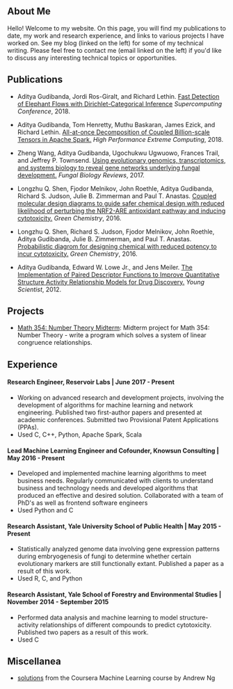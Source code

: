 ## About Me

Hello! Welcome to my website. On this page, you will find my publications to date, my work and research experience, and links to various projects I have worked on. See my blog (linked on the left) for some of my technical writing. Please feel free to contact me (email linked on the left) if you'd like to discuss any interesting technical topics or opportunities. 

## Publications

* Aditya Gudibanda, Jordi Ros-Giralt, and Richard Lethin.  [Fast Detection of Elephant Flows with Dirichlet-Categorical Inference](https://github.com/hrithikguy/papers/blob/master/dirichlet.pdf)  _Supercomputing Conference_, 2018.

* Aditya Gudibanda, Tom Henretty, Muthu Baskaran, James Ezick, and Richard Lethin.  [All-at-once Decomposition of Coupled Billion-scale Tensors in Apache Spark.](https://github.com/hrithikguy/papers/blob/master/CPOPT.pdf)  _High Performance Extreme Computing_, 2018.

* Zheng Wang, Aditya Gudibanda, Ugochukwu Ugwuowo, Frances Trail, and Jeffrey P. Townsend.  [Using evolutionary genomics, transcriptomics, and systems biology to reveal gene networks underlying fungal development.](https://github.com/hrithikguy/papers/blob/master/fungal.pdf)  _Fungal Biology Reviews_, 2017.

* Longzhu Q. Shen, Fjodor Melnikov, John Roethle, Aditya Gudibanda, Richard S. Judson, Julie B. Zimmerman and Paul T. Anastas.  [Coupled molecular design diagrams to guide safer chemical design with reduced likelihood of perturbing the NRF2-ARE antioxidant pathway and inducing cytotoxicity.](https://github.com/hrithikguy/papers/blob/master/c6gc02073a.pdf)  _Green Chemistry_, 2016.

* Longzhu Q. Shen, Richard S. Judson, Fjodor Melnikov, John Roethle, Aditya Gudibanda, Julie B. Zimmerman, and Paul T. Anastas.  [Probabilistic diagrom for designing chemical with reduced potency to incur cytotoxicity.](https://github.com/hrithikguy/papers/blob/master/c6gc01058j.pdf)  _Green Chemistry_, 2016.

* Aditya Gudibanda, Edward W. Lowe Jr., and Jens Meiler.  [The Implementation of Paired Descriptor Functions to Improve Quantitative Structure Activity Relationship Models for Drug Discovery.](https://github.com/hrithikguy/papers/blob/master/Gudibanda.pdf)  _Young Scientist_, 2012.

## Projects
* [Math 354: Number Theory Midterm](https://github.com/hrithikguy/Math354NumberTheory):
  Midterm project for Math 354: Number Theory - write a program which solves a system of linear congruence relationships.

  
## Experience


#### Research Engineer, Reservoir Labs | June 2017 - Present
* Working on advanced research and development projects, involving the development of algorithms
  for machine learning and network engineering. Published two first-author papers and presented at
  academic conferences. Submitted two Provisional Patent Applications (PPAs).
* Used C, C++, Python, Apache Spark, Scala


#### Lead Machine Learning Engineer and Cofounder, Knowsun Consulting | May 2016 - Present
* Developed and implemented machine learning algorithms to meet business needs. Regularly
communicated with clients to understand business and technology needs and developed algorithms
that produced an effective and desired solution. Collaborated with a team of PhD's as well as frontend software engineers 
* Used Python and C

#### Research Assistant, Yale University School of Public Health | May 2015 - Present
* Statistically analyzed genome data involving gene expression patterns during embryogenesis of
fungi to determine whether certain evolutionary markers are still functionally extant. Published a
paper as a result of this work.
* Used R, C, and Python

#### Research Assistant, Yale School of Forestry and Environmental Studies | November 2014 - September 2015
* Performed data analysis and machine learning to model structure-activity relationships of different
compounds to predict cytotoxicity. Published two papers as a result of this work. 
* Used C


## Miscellanea
* [solutions](https://github.com/hrithikguy/CourseraMachineLearning) from the Coursera Machine Learning course by Andrew Ng
